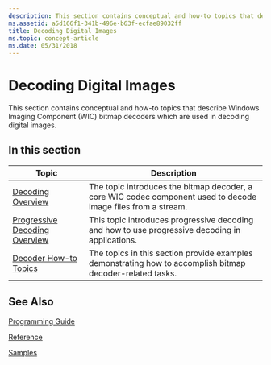 ```yaml
---
description: This section contains conceptual and how-to topics that describe Windows Imaging Component (WIC) bitmap decoders which are used in decoding digital images.
ms.assetid: a5d166f1-341b-496e-b63f-ecfae89032ff
title: Decoding Digital Images
ms.topic: concept-article
ms.date: 05/31/2018
---
```


# Decoding Digital Images

This section contains conceptual and how-to topics that describe Windows Imaging Component (WIC) bitmap decoders which are used in decoding digital images.

## In this section



| Topic                                                                     | Description                                                                                                              |
|---------------------------------------------------------------------------|--------------------------------------------------------------------------------------------------------------------------|
| [Decoding Overview](-wic-creating-decoder.md)<br/>                 | The topic introduces the bitmap decoder, a core WIC codec component used to decode image files from a stream.<br/> |
| [Progressive Decoding Overview](-wic-progressive-decoding.md)<br/> | This topic introduces progressive decoding and how to use progressive decoding in applications.<br/>               |
| [Decoder How-to Topics](-wic-decoder-howto-portal.md)<br/>         | The topics in this section provide examples demonstrating how to accomplish bitmap decoder-related tasks.<br/>     |



 

## See Also

[Programming Guide](-wic-programming-guide.md)


[Reference](-wic-codec-reference.md)


[Samples](-wic-samples.md)


 

 




